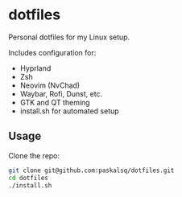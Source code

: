 # dotfiles

Personal dotfiles for my Linux setup.

Includes configuration for:

- Hyprland
- Zsh
- Neovim (NvChad)
- Waybar, Rofi, Dunst, etc.
- GTK and QT theming
- install.sh for automated setup

## Usage

Clone the repo:

```bash
git clone git@github.com:paskalsq/dotfiles.git
cd dotfiles
./install.sh
